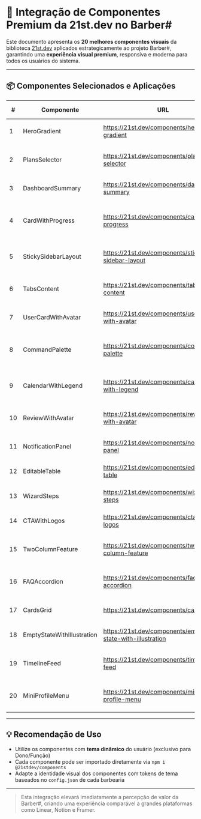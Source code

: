 # 🎨 Integração de Componentes Premium da 21st.dev no Barber#

Este documento apresenta os **20 melhores componentes visuais** da biblioteca [21st.dev](https://21st.dev/home) aplicados estrategicamente ao projeto Barber#, garantindo uma **experiência visual premium**, responsiva e moderna para todos os usuários do sistema.

---

## 📦 Componentes Selecionados e Aplicações

| # | Componente | URL | Aplicação no Barber# | Objetivo |
|---|------------|-----|----------------------|----------|
| 1 | HeroGradient | https://21st.dev/components/hero-gradient | Landing Page (site) | Criar impacto visual logo na primeira dobra |
| 2 | PlansSelector | https://21st.dev/components/plans-selector | Página de planos e configurações | Exibir visualmente os planos e diferenciais |
| 3 | DashboardSummary | https://21st.dev/components/dashboard-summary | Dashboard do Dono / Gerente | Exibir dados estratégicos de forma clara |
| 4 | CardWithProgress | https://21st.dev/components/card-with-progress | Página de Recompensas (Cliente) | Mostrar progresso do cliente no plano de fidelidade |
| 5 | StickySidebarLayout | https://21st.dev/components/sticky-sidebar-layout | Interface principal do Admin/Dono | Navegação moderna com menu lateral fixo |
| 6 | TabsContent | https://21st.dev/components/tabs-content | Equipe, Serviços, Produtos | Navegação entre categorias com UX fluida |
| 7 | UserCardWithAvatar | https://21st.dev/components/user-card-with-avatar | Equipe, Clientes, Barbeiros | Mostrar perfis com avatar e cargos |
| 8 | CommandPalette | https://21st.dev/components/command-palette | Barra superior (Dono/Admin) | Pesquisa universal de clientes, agendamentos, etc |
| 9 | CalendarWithLegend | https://21st.dev/components/calendar-with-legend | Agenda Profissional | Mostrar serviços com legenda por status |
|10 | ReviewWithAvatar | https://21st.dev/components/review-with-avatar | Avaliações de Clientes | Exibir feedback com rosto e destaque |
|11 | NotificationPanel | https://21st.dev/components/notification-panel | Tela de notificações do app | UX de centro de alertas sofisticado |
|12 | EditableTable | https://21st.dev/components/editable-table | Estoque / Financeiro / Serviços | Editar valores em linha com performance |
|13 | WizardSteps | https://21st.dev/components/wizard-steps | Onboarding de nova barbearia | Setup de forma guiada e elegante |
|14 | CTAWithLogos | https://21st.dev/components/cta-with-logos | Landing Page ou página de planos | Prova social com marcas e botões |
|15 | TwoColumnFeature | https://21st.dev/components/two-column-feature | Seção “Como Funciona” (site) | Explicação clara em dois blocos com ícones |
|16 | FAQAccordion | https://21st.dev/components/faq-accordion | Central de ajuda / suporte | Perguntas frequentes com animações |
|17 | CardsGrid | https://21st.dev/components/cards-grid | Promoções, Serviços, Barbeiros | Exibição visual em grid customizado |
|18 | EmptyStateWithIllustration | https://21st.dev/components/empty-state-with-illustration | Estados vazios (ex: sem clientes) | Humanizar momentos sem dados |
|19 | TimelineFeed | https://21st.dev/components/timeline-feed | Histórico de atividades (admin) | Linha do tempo estilizada e moderna |
|20 | MiniProfileMenu | https://21st.dev/components/mini-profile-menu | Topbar com perfil do usuário | Menu de usuário com preferências rápidas |

---

## 💡 Recomendação de Uso

- Utilize os componentes com **tema dinâmico** do usuário (exclusivo para Dono/Função)
- Cada componente pode ser importado diretamente via `npm i @21stdev/components`
- Adapte a identidade visual dos componentes com tokens de tema baseados no `config.json` de cada barbearia

---

> Esta integração elevará imediatamente a percepção de valor da Barber#, criando uma experiência comparável a grandes plataformas como Linear, Notion e Framer.
